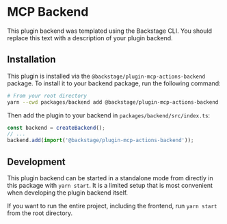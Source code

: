 # MCP Backend

This plugin backend was templated using the Backstage CLI. You should replace this text with a description of your plugin backend.

## Installation

This plugin is installed via the `@backstage/plugin-mcp-actions-backend` package. To install it to your backend package, run the following command:

```bash
# From your root directory
yarn --cwd packages/backend add @backstage/plugin-mcp-actions-backend
```

Then add the plugin to your backend in `packages/backend/src/index.ts`:

```ts
const backend = createBackend();
// ...
backend.add(import('@backstage/plugin-mcp-actions-backend'));
```

## Development

This plugin backend can be started in a standalone mode from directly in this
package with `yarn start`. It is a limited setup that is most convenient when
developing the plugin backend itself.

If you want to run the entire project, including the frontend, run `yarn start` from the root directory.
